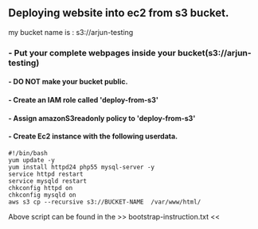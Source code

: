## Deploying website into ec2 from s3 bucket.

my bucket name is : s3://arjun-testing

### -  Put your complete webpages inside your bucket(s3://arjun-testing)

#### -  DO NOT make your bucket public.

#### -  Create an IAM role called 'deploy-from-s3'

#### - Assign amazonS3readonly policy to 'deploy-from-s3'

#### - Create Ec2 instance with the following userdata.

```
#!/bin/bash
yum update -y
yum install httpd24 php55 mysql-server -y
service httpd restart
service mysqld restart
chkconfig httpd on
chkconfig mysqld on
aws s3 cp --recursive s3://BUCKET-NAME  /var/www/html/
```


Above script can be found in the >> bootstrap-instruction.txt <<
